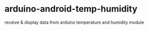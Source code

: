 # arduino-android-temp-humidity
receive &amp; display data from arduino temperature and humidity module

